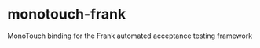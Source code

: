 monotouch-frank
===============

MonoTouch binding for the Frank automated acceptance testing framework
